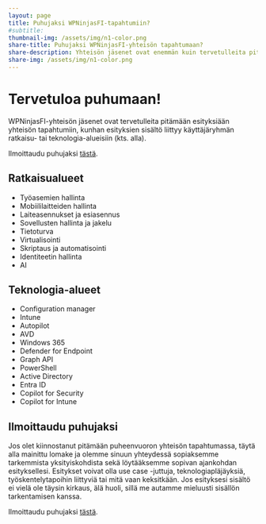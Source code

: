 ```yaml
---
layout: page
title: Puhujaksi WPNinjasFI-tapahtumiin?
#subtitle: 
thumbnail-img: /assets/img/n1-color.png
share-title: Puhujaksi WPNinjasFI-yhteisön tapahtumaan?
share-description: Yhteisön jäsenet ovat enemmän kuin tervetulleita pitämään esityksiä tapahtumissamme. Ilmoittaudu rohkeasti mukaan!
share-img: /assets/img/n1-color.png
--- 
```

# Tervetuloa puhumaan!
WPNinjasFI-yhteisön jäsenet ovat tervetulleita pitämään esityksiään yhteisön tapahtumiin, kunhan esityksien sisältö liittyy käyttäjäryhmän ratkaisu- tai teknologia-alueisiin (kts. alla).

Ilmoittaudu puhujaksi <a href="https://forms.office.com/e/RDTtKNdxz5" target="_blank">tästä</a>.

## Ratkaisualueet
- Työasemien hallinta
- Mobiililaitteiden hallinta
- Laiteasennukset ja esiasennus
- Sovellusten hallinta ja jakelu
- Tietoturva
- Virtualisointi
- Skriptaus ja automatisointi
- Identiteetin hallinta
- AI

## Teknologia-alueet
- Configuration manager
- Intune
- Autopilot
- AVD
- Windows 365
- Defender for Endpoint
- Graph API
- PowerShell
- Active Directory
- Entra ID
- Copilot for Security
- Copilot for Intune

## Ilmoittaudu puhujaksi
Jos olet kiinnostanut pitämään puheenvuoron yhteisön tapahtumassa, täytä alla mainittu lomake ja olemme sinuun yhteydessä sopiaksemme tarkemmista yksityiskohdista sekä löytääksemme sopivan ajankohdan esityksellesi. Esitykset voivat olla use case -juttuja, teknologiapläjäyksiä, työskentelytapoihin liittyviä tai mitä vaan keksitkään. Jos esityksesi sisältö ei vielä ole täysin kirkaus, älä huoli, sillä me autamme mieluusti sisällön tarkentamisen kanssa.

Ilmoittaudu puhujaksi <a href="https://forms.office.com/e/RDTtKNdxz5" target="_blank">tästä</a>.
